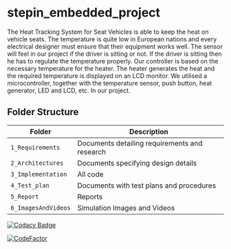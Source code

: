 # stepin_embedded_project
The Heat Tracking System for Seat Vehicles is able to keep the heat on vehicle seats. The temperature is quite low in European nations and every electrical designer must ensure that their equipment works well. The sensor will feel in our project if the driver is sitting or not. If the driver is sitting then he has to regulate the temperature properly. Our controller is based on the necessary temperature for the heater. The heater generates the heat and the required temperature is displayed on an LCD monitor. We utilised a microcontroller, together with the temperature sensor, push button, heat generator, LED and LCD, etc. In our project.

## Folder Structure
|Folder             | Description |
|-------------------| -----------------------------------------|
| `1_Requirements`   | Documents detailing requirements and research|
| `2_Architectures`         | Documents specifying design details|
| `3_Implementation` | All code |
| `4_Test_plan`      | Documents with test plans and procedures|
| `5_Report`      | Reports|
| `6_ImagesAndVideos`      | Simulation Images and Videos|

[![Codacy Badge](https://app.codacy.com/project/badge/Grade/89d573faafdc4444bec71e1278a67c44)](https://www.codacy.com/gh/puniith09/stepin_embedded_project/dashboard?utm_source=github.com&amp;utm_medium=referral&amp;utm_content=puniith09/stepin_embedded_project&amp;utm_campaign=Badge_Grade)

[![CodeFactor](https://www.codefactor.io/repository/github/puniith09/stepin_embedded_project/badge/main)](https://www.codefactor.io/repository/github/puniith09/stepin_embedded_project/overview/main)
